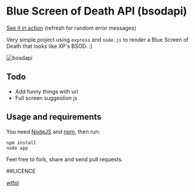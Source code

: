 # Blue Screen of Death API (bsodapi)

[See it in action](http://bsodapi.herokuapp.com/) (refresh for random error messages)

Very simple project using `express` and `node.js` to render a Blue Screen of Death that looks like XP's BSOD. :)

![bosdapi](http://i.imgur.com/CKXnjFt.png?1)

## Todo

* Add funny things with url
* Full screen suggestion js

## Usage and requirements

You need [NodeJS](https://nodejs.org/) and [npm](https://www.npmjs.com/), then run:

    npm install
    node app

Feel free to fork, share and send pull requests.

##LICENCE

[wtfpl](http://www.wtfpl.net/txt/copying/)
